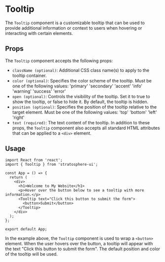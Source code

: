 # Tooltip

The `Tooltip` component is a customizable tooltip that can be used to provide additional information or context to users when hovering or interacting with certain elements.

## Props

The `Tooltip` component accepts the following props:

- `className (optional)`: Additional CSS class name(s) to apply to the tooltip container.
- `color (optional)`: Specifies the color scheme of the tooltip. Must be one of the following values:
  'primary'
  'secondary'
  'accent'
  'info'
  'warning'
  'success'
  'error'
- `open (optional)`: Controls the visibility of the tooltip. Set it to true to show the tooltip, or false to hide it. By default, the tooltip is hidden.
- `position (optional)`: Specifies the position of the tooltip relative to the target element. Must be one of the following values:
  'top'
  'bottom'
  'left'
  'right'
- `text (required)`: The text content of the tooltip.
  In addition to these props, the `Tooltip` component also accepts all standard HTML attributes that can be applied to a `<div>` element.

## Usage

```tsx
import React from 'react';
import { Tooltip } from 'stratosphere-ui';

const App = () => {
  return (
    <div>
      <h1>Welcome to My Website</h1>
      <p>Hover over the button below to see a tooltip with more information.</p>
      <Tooltip text="Click this button to submit the form">
        <button>Submit</button>
      </Tooltip>
    </div>
  );
};

export default App;
```

In the example above, the `Tooltip` component is used to wrap a `<button>` element. When the user hovers over the button, a tooltip will appear with the text "Click this button to submit the form". The default position and color of the tooltip will be used.
